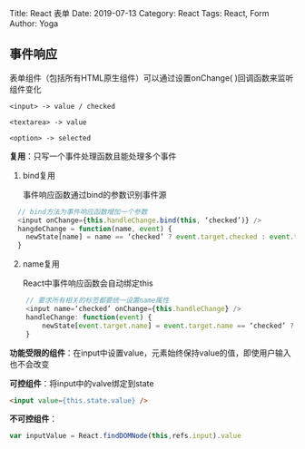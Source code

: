 Title: React 表单
Date: 2019-07-13
Category: React
Tags: React, Form
Author: Yoga

## 事件响应

表单组件（包括所有HTML原生组件）可以通过设置onChange( )回调函数来监听组件变化

`<input> -> value / checked`

`<textarea> -> value`

`<option> -> selected`

**复用**：只写一个事件处理函数且能处理多个事件

1. bind复用

	事件响应函数通过bind的参数识别事件源

```javascript
  // bind方法为事件响应函数增加一个参数
  <input onChange={this.handleChange.bind(this, ‘checked’)} />
  hangdeChange = function(name, event) {
    newState[name] = name == ‘checked’ ? event.target.checked : event.target.value’
  }
```

2. name复用

	React中事件响应函数会自动绑定this

```javascript
	// 要求所有相关的标签都要统一设置name属性
	<input name=‘checked’ onChange={this.handleChange} />
	handleChange: function(event) {
		newState[event.target.name] = event.target.name == ‘checked’ ? event.target.checked : event.target.value;
	}
```

**功能受限的组件**：在input中设置value，元素始终保持value的值，即使用户输入也不会改变

**可控组件**：将input中的valve绑定到state

```html
<input value={this.state.value} />
```

**不可控组件**：

```javascript
var inputValue = React.findDOMNode(this,refs.input).value
```